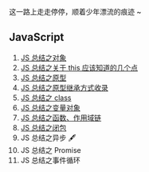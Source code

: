 这一路上走走停停，顺着少年漂流的痕迹 ~

## JavaScript

1. [JS 总结之对象](https://github.com/KaronAmI/blog/issues/20)
2. [JS 总结之关于 this 应该知道的几个点](https://github.com/KaronAmI/blog/issues/21)
3. [JS 总结之原型](https://github.com/KaronAmI/blog/issues/22)
4. [JS 总结之原型继承方式收录](https://github.com/KaronAmI/blog/issues/23)
5. [JS 总结之 class](https://github.com/KaronAmI/blog/issues/24)
6. [JS 总结之变量对象](https://github.com/KaronAmI/blog/issues/27)
7. [JS 总结之函数、作用域链](https://github.com/KaronAmI/blog/issues/25)
8. [JS 总结之闭包](https://github.com/KaronAmI/blog/issues/26)
9. JS 总结之异步 🖋
10. JS 总结之 Promise
11. JS 总结之事件循环
